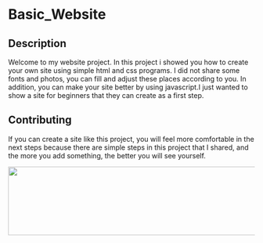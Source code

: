 # Basic_Website

## Description
Welcome to my website project. In this project i showed you how to create your own site using simple html and css programs. I did not share some fonts and photos, you can fill and adjust these places according to you. In addition, you can make your site better by using javascript.I just wanted to show a site for beginners that they can create as a first step.

## Contributing
If you can create a site like this project, you will feel more comfortable in the next steps because there are simple steps in this project that I shared, and the more you add something, the better you will see yourself.

<p align="center">
<img src="https://media.giphy.com/media/KEYMsj2LcXzfcTP5ii/giphy.gif" height=140" width="770">
